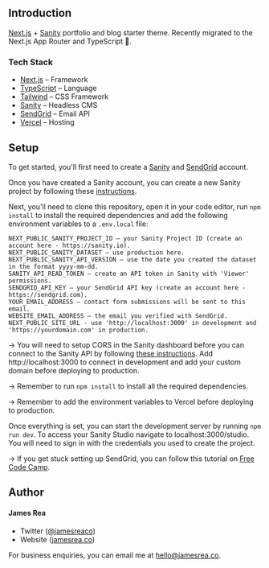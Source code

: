 ## Introduction

[Next.js](https://nextjs.org/) + [Sanity](https://sanity.io/) portfolio and blog starter theme. Recently migrated to the Next.js App Router and TypeScript 🥳.

### Tech Stack

- [Next.js](https://nextjs.org/) – Framework
- [TypeScript](https://www.typescriptlang.org/) – Language
- [Tailwind](https://tailwindcss.com/) – CSS Framework
- [Sanity](https://sanity.io/) – Headless CMS
- [SendGrid](https://sendgrid.com/) – Email API
- [Vercel](https://vercel.com/) – Hosting

## Setup

To get started, you'll first need to create a [Sanity](https://sanity.io/) and [SendGrid](https://sendgrid.com/) account. 

Once you have created a Sanity account, you can create a new Sanity project by following these [instructions](https://www.sanity.io/docs/create-a-sanity-project).

Next, you'll need to clone this repository, open it in your code editor, run `npm install` to install the required dependencies and add the following environment variables to a `.env.local` file:

```
NEXT_PUBLIC_SANITY_PROJECT_ID – your Sanity Project ID (create an account here - https://sanity.io).
NEXT_PUBLIC_SANITY_DATASET – use production here.
NEXT_PUBLIC_SANITY_API_VERSION – use the date you created the dataset in the format yyyy-mm-dd.
SANITY_API_READ_TOKEN – create an API token in Sanity with 'Viewer' permissions.
SENDGRID_API_KEY – your SendGrid API key (create an account here - https://sendgrid.com).
YOUR_EMAIL_ADDRESS – contact form submissions will be sent to this email.
WEBSITE_EMAIL_ADDRESS – the email you verified with SendGrid.
NEXT_PUBLIC_SITE_URL - use 'http://localhost:3000' in development and 'https://yourdomain.com' in production.
```

→ You will need to setup CORS in the Sanity dashboard before you can connect to the Sanity API by following [these instructions](https://www.sanity.io/docs/cors#5a355ee47b66). Add http://localhost:3000 to connect in development and add your custom domain before deploying to production.

→ Remember to run `npm install` to install all the required dependencies.
 
→ Remember to add the environment variables to Vercel before deploying to production.

 Once everything is set, you can start the development server by running `npm run dev`. To access your Sanity Studio navigate to localhost:3000/studio. You will need to sign in with the credentials you used to create the project.

→ If you get stuck setting up SendGrid, you can follow this tutorial on [Free Code Camp](https://www.freecodecamp.org/news/how-to-build-a-working-contact-form-with-sendgrid-and-next-js/). 

## Author

#### James Rea

- Twitter ([@jamesreaco](https://twitter.com/jamesreaco))
- Website ([jamesrea.co](https://jamesrea.co))

For business enquiries, you can email me at hello@jamesrea.co.